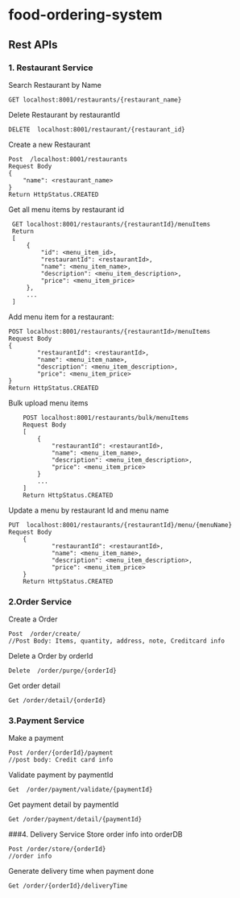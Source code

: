 # food-ordering-system

## Rest APIs
### 1. Restaurant Service
Search Restaurant by Name
    
    GET localhost:8001/restaurants/{restaurant_name}

Delete Restaurant by restaurantId

    DELETE  localhost:8001/restaurant/{restaurant_id}
    
Create a new Restaurant

    Post  /localhost:8001/restaurants
    Request Body
    {
        "name": <restaurant_name>
    }
    Return HttpStatus.CREATED

Get all menu items by restaurant id
     
     GET localhost:8001/restaurants/{restaurantId}/menuItems
     Return
     [
         {
             "id": <menu_item_id>,
             "restaurantId": <restaurantId>,
             "name": <menu_item_name>,
             "description": <menu_item_description>,
             "price": <menu_item_price>
         },
         ...
     ]

Add menu item for a restaurant:

    
	POST localhost:8001/restaurants/{restaurantId>/menuItems
    Request Body
    {
            "restaurantId": <restaurantId>,
            "name": <menu_item_name>,
            "description": <menu_item_description>,
            "price": <menu_item_price>
    }
    Return HttpStatus.CREATED

Bulk upload menu items
        
        POST localhost:8001/restaurants/bulk/menuItems
        Request Body
        [
            {
                "restaurantId": <restaurantId>,
                "name": <menu_item_name>,
                "description": <menu_item_description>,
                "price": <menu_item_price>
            }
            ...
        ]
        Return HttpStatus.CREATED
	
Update a menu by restaurant Id and menu name    

    PUT  localhost:8001/restaurants/{restaurantId}/menu/{menuName}
	Request Body
        {
                "restaurantId": <restaurantId>,
                "name": <menu_item_name>,
                "description": <menu_item_description>,
                "price": <menu_item_price>
        }
        Return HttpStatus.CREATED

### 2.Order Service
Create a Order

    Post  /order/create/
	//Post Body: Items, quantity, address, note, Creditcard info

Delete a Order by orderId

    Delete  /order/purge/{orderId}

Get order detail

    Get /order/detail/{orderId}

### 3.Payment Service
Make a payment

    Post /order/{orderId}/payment
    //post body: Credit card info

Validate payment by paymentId

    Get  /order/payment/validate/{paymentId}

Get payment detail by paymentId

    Get /order/payment/detail/{paymentId}


###4. Delivery Service
Store order info into orderDB

    Post /order/store/{orderId}
    //order info

Generate delivery time when payment done

    Get /order/{orderId}/deliveryTime